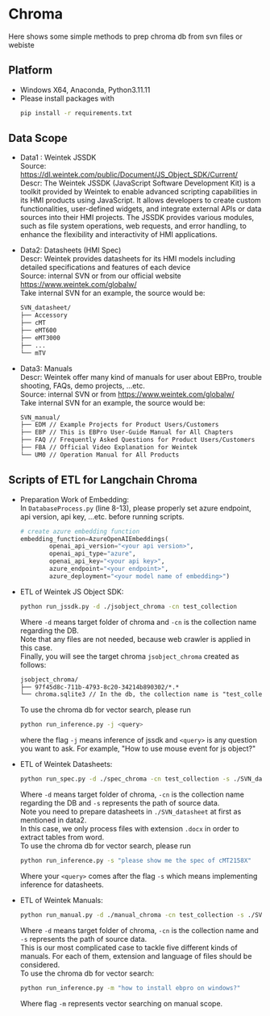 # Chroma
Here shows some simple methods to prep chroma db from svn files or webiste

## Platform
- Windows X64, Anaconda, Python3.11.11
- Please install packages with
  ```bash
  pip install -r requirements.txt
  ```

## Data Scope  
- Data1 : Weintek JSSDK   
  Source: https://dl.weintek.com/public/Document/JS_Object_SDK/Current/   
  Descr: The Weintek JSSDK (JavaScript Software Development Kit) is a toolkit provided by Weintek to enable advanced scripting capabilities in its HMI products using JavaScript. It allows developers to create custom functionalities, user-defined widgets, and integrate external APIs or data sources into their HMI projects. The JSSDK provides various modules, such as file system operations, web requests, and error handling, to enhance the flexibility and interactivity of HMI applications.   

- Data2: Datasheets (HMI Spec)   
  Descr: Weintek provides datasheets for its HMI models including detailed specifications and features of each device   
  Source: internal SVN or from our official website https://www.weintek.com/globalw/   
  Take internal SVN for an example, the source would be:   
  ```markdown
  SVN_datasheet/
  ├── Accessory 
  ├── cMT 
  ├── eMT600 
  ├── eMT3000
  ├── ...
  └── mTV
  ``` 
  
- Data3: Manuals   
  Descr: Weintek offer many kind of manuals for user about EBPro, trouble shooting, FAQs, demo projects, ...etc.   
  Source: internal SVN or from https://www.weintek.com/globalw/   
  Take internal SVN for an example, the source would be:   
  ```markdown
  SVN_manual/
  ├── EDM // Example Projects for Product Users/Customers
  ├── EBP // This is EBPro User-Guide Manual for All Chapters
  ├── FAQ // Frequently Asked Questions for Product Users/Customers
  ├── FBA // Official Video Explanation for Weintek
  └── UM0 // Operation Manual for All Products
  ``` 
  
## Scripts of ETL for Langchain Chroma   
- Preparation Work of Embedding:   
  In `DatabaseProcess.py` (line 8-13), please properly set azure endpoint, api version, api key, ...etc. before running scripts.   
  ```python
  # create azure embedding function
  embedding_function=AzureOpenAIEmbeddings(
          openai_api_version="<your api version>",
          openai_api_type="azure",
          openai_api_key="<your api key>",
          azure_endpoint="<your endpoint>",
          azure_deployment="<your model name of embedding>")
  ```

- ETL of Weintek JS Object SDK:   
  ```bash
  python run_jssdk.py -d ./jsobject_chroma -cn test_collection
  ```
  Where `-d` means target folder of chroma and `-cn` is the collection name regarding the DB.   
  Note that any files are not needed, because web crawler is applied in this case.   
  Finally, you will see the target chroma `jsobject_chroma` created as follows:   
  ```markdown
  jsobject_chroma/
  ├── 97f45d8c-711b-4793-8c20-34214b890302/*.*
  └── chroma.sqlite3 // In the db, the collection name is "test_collection"
  ```
  To use the chroma db for vector search, please run   
  ```bash
  python run_inference.py -j <query>
  ```
  where the flag `-j` means inference of jssdk and `<query>` is any question you want to ask. For example, "How to use mouse event for js object?"   

- ETL of Weintek Datasheets:   
  ```bash
  python run_spec.py -d ./spec_chroma -cn test_collection -s ./SVN_datasheet
  ```
  Where `-d` means target folder of chroma, `-cn` is the collection name regarding the DB and `-s` represents the path of source data.   
  Note you need to prepare datasheets in `./SVN_datasheet` at first as mentioned in data2.   
  In this case, we only process files with extension `.docx` in order to extract tables from word.   
  To use the chroma db for vector search, please run   
  ```bash
  python run_inference.py -s "please show me the spec of cMT2158X"
  ```
  Where your `<query>` comes after the flag `-s` which means implementing inference for datasheets.   

- ETL of Weintek Manuals:   
  ```bash
  python run_manual.py -d ./manual_chroma -cn test_collection -s ./SVN_manual
  ```
  Where `-d` means target folder of chroma, `-cn` is the collection name and `-s` represents the path of source data.   
  This is our most complicated case to tackle five different kinds of manuals. For each of them, extension and language of files should be considered.   
  To use the chroma db for vector search:   
  ```bash
  python run_inference.py -m "how to install ebpro on windows?"
  ```
  Where flag `-m` represents vector searching on manual scope.   
  
  
